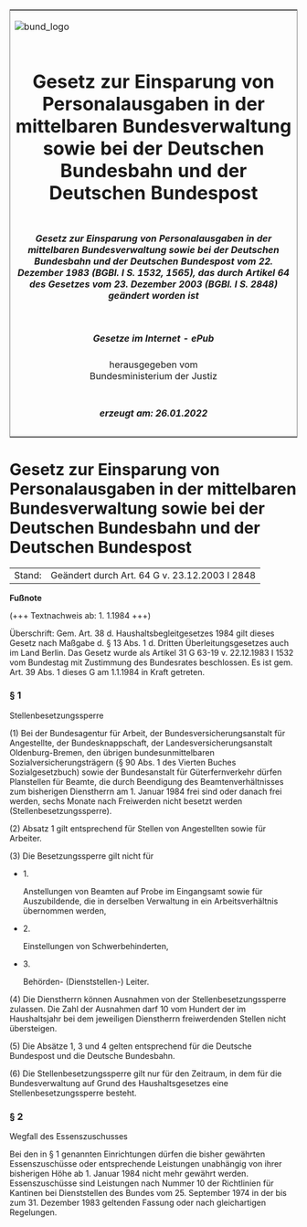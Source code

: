 <span id="DECKBLATT.html"></span>

<table border="0" frame="border" width="100%">

<tr valign="top">

<td align="left">

![bund\_logo](BfJ_2021_Web_de_de.gif)

</td>

<td align="right">

 

</td>

</tr>

<tr align="center" valign="middle">

<td colspan="2">

# Gesetz zur Einsparung von Personalausgaben in der mittelbaren Bundesverwaltung sowie bei der Deutschen Bundesbahn und der Deutschen Bundespost

</td>

</tr>

<tr align="center" valign="middle">

<td colspan="2">

##### Gesetz zur Einsparung von Personalausgaben in der mittelbaren Bundesverwaltung sowie bei der Deutschen Bundesbahn und der Deutschen Bundespost vom 22. Dezember 1983 (BGBl. I S. 1532, 1565), das durch Artikel 64 des Gesetzes vom 23. Dezember 2003 (BGBl. I S. 2848) geändert worden ist

</td>

</tr>

<tr align="center" valign="middle">

<td colspan="2">

  
  

##### Gesetze im Internet - ePub  
  
herausgegeben vom  
Bundesministerium der Justiz

</td>

</tr>

<tr align="center" valign="bottom">

<td colspan="2">

  
  

##### erzeugt am: 26.01.2022

</td>

</tr>

</table>

<span id="BJNR015650983.html"></span>

# Gesetz zur Einsparung von Personalausgaben in der mittelbaren Bundesverwaltung sowie bei der Deutschen Bundesbahn und der Deutschen Bundespost

<div>

<div class="jnhtml">

|        |                                               |
| ------ | --------------------------------------------- |
| Stand: | Geändert durch Art. 64 G v. 23.12.2003 I 2848 |

</div>

</div>

<div>

  
**Fußnote**

<div class="jnhtml">

<div>

<div class="jurAbsatz">

(+++ Textnachweis ab: 1. 1.1984 +++)

</div>

<div class="jurAbsatz">

  
Überschrift: Gem. Art. 38 d. Haushaltsbegleitgesetzes 1984 gilt dieses
Gesetz nach Maßgabe d. § 13 Abs. 1 d. Dritten Überleitungsgesetzes auch
im Land Berlin. Das Gesetz wurde als Artikel 31 G 63-19 v. 22.12.1983 I
1532 vom Bundestag mit Zustimmung des Bundesrates beschlossen. Es ist
gem. Art. 39 Abs. 1 dieses G am 1.1.1984 in Kraft getreten.

</div>

</div>

</div>

</div>

<span id="BJNR015650983BJNE000101301.html"></span>

### § 1  
Stellenbesetzungssperre

<div>

<div class="jnhtml">

<div>

<div class="jurAbsatz">

(1) Bei der Bundesagentur für Arbeit, der Bundesversicherungsanstalt für
Angestellte, der Bundesknappschaft, der Landesversicherungsanstalt
Oldenburg-Bremen, den übrigen bundesunmittelbaren
Sozialversicherungsträgern (§ 90 Abs. 1 des Vierten Buches
Sozialgesetzbuch) sowie der Bundesanstalt für Güterfernverkehr dürfen
Planstellen für Beamte, die durch Beendigung des Beamtenverhältnisses
zum bisherigen Dienstherrn am 1. Januar 1984 frei sind oder danach frei
werden, sechs Monate nach Freiwerden nicht besetzt werden
(Stellenbesetzungssperre).

</div>

<div class="jurAbsatz">

(2) Absatz 1 gilt entsprechend für Stellen von Angestellten sowie für
Arbeiter.

</div>

<div class="jurAbsatz">

(3) Die Besetzungssperre gilt nicht für

  - 1\.
    
    <div style="">
    
    Anstellungen von Beamten auf Probe im Eingangsamt sowie für
    Auszubildende, die in derselben Verwaltung in ein Arbeitsverhältnis
    übernommen werden,
    
    </div>

  - 2\.
    
    <div style="">
    
    Einstellungen von Schwerbehinderten,
    
    </div>

  - 3\.
    
    <div style="">
    
    Behörden- (Dienststellen-) Leiter.
    
    </div>

</div>

<div class="jurAbsatz">

(4) Die Dienstherrn können Ausnahmen von der Stellenbesetzungssperre
zulassen. Die Zahl der Ausnahmen darf 10 vom Hundert der im
Haushaltsjahr bei dem jeweiligen Dienstherrn freiwerdenden Stellen nicht
übersteigen.

</div>

<div class="jurAbsatz">

(5) Die Absätze 1, 3 und 4 gelten entsprechend für die Deutsche
Bundespost und die Deutsche Bundesbahn.

</div>

<div class="jurAbsatz">

(6) Die Stellenbesetzungssperre gilt nur für den Zeitraum, in dem für
die Bundesverwaltung auf Grund des Haushaltsgesetzes eine
Stellenbesetzungssperre besteht.

</div>

</div>

</div>

</div>

<span id="BJNR015650983BJNE000200317.html"></span>

### § 2  
Wegfall des Essenszuschusses

<div>

<div class="jnhtml">

<div>

<div class="jurAbsatz">

Bei den in § 1 genannten Einrichtungen dürfen die bisher gewährten
Essenszuschüsse oder entsprechende Leistungen unabhängig von ihrer
bisherigen Höhe ab 1. Januar 1984 nicht mehr gewährt werden.
Essenszuschüsse sind Leistungen nach Nummer 10 der Richtlinien für
Kantinen bei Dienststellen des Bundes vom 25. September 1974 in der bis
zum 31. Dezember 1983 geltenden Fassung oder nach gleichartigen
Regelungen.

</div>

</div>

</div>

</div>

